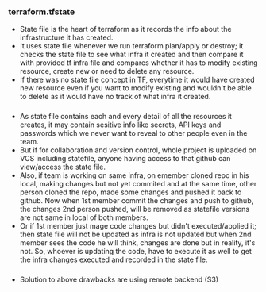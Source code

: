 ### terraform.tfstate
- State file is the heart of terraform as it records the info about the infrastructure it has created.
- It uses state file whenever we run terraform plan/apply or destroy; it checks the state file to see what infra it created and then compare it with provided tf infra file and compares whether it has to modify existing resource, create new or need to delete any resource.
- If there was no state file concept in TF, everytime it would have created new resource even if you want to modify existing and wouldn't be able to delete as it would have no track of what infra it created.
###
- As state file contains each and every detail of all the resources it creates, it may contain sesitive info like secrets, API keys and passwords which we never want to reveal to other people even in the team.
- But if for collaboration and version control, whole project is uploaded on VCS including statefile, anyone having access to that github can view/access the state file.
- Also, if team is working on same infra, on emember cloned repo in his local, making changes but not yet commited and at the same time, other person cloned the repo, made some changes and pushed it back to github. Now when 1st member commit the changes and push to github, the changes 2nd person pushed, will be removed as statefile versions are not same in local of both members.
- Or if 1st member just mage code changes but didn't executed/applied it; then state file will not be updated as infra is not updated but when 2nd member sees the code he will think, changes are done but in reality, it's not. So, whoever is updating the code, have to execute it as well to get the infra changes executed and recorded in the state file.
###
- Solution to above drawbacks are using remote backend (S3)
